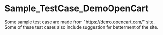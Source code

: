 # Sample_TestCase_DemoOpenCart
Some sample test case are made from "https://demo.opencart.com/" site. Some of these test cases also include suggestion for betterment of the site.
